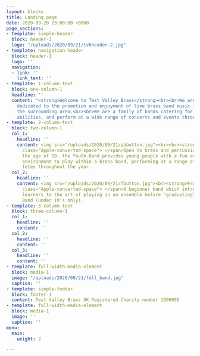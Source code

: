 ```yaml
---
layout: blocks
title: Landing page
date: 2020-09-20 23:00:00 +0000
page_sections:
- template: simple-header
  block: header-3
  logo: "/uploads/2020/09/21/tvbheader-2.jpg"
- template: navigation-header
  block: header-1
  logo: ''
  navigation:
  - link: ''
    link_text: ''
- template: 1-column-text
  block: one-column-1
  headline: ''
  content: "<strong>Welcome to Test Valley Brass</strong><br><br>We are an organisation
    dedicated to the promotion and enjoyment of live brass band music in Andover and
    the surrounding area.<br><br>We are a family of bands catering for all ages and
    abilities, and perform at a wide range of concerts and events throughout the year."
- template: 2-column-text
  block: two-column-1
  col_1:
    headline: ''
    content: <img src="/uploads/2020/09/21/ybbutton.jpg"><br><br><strong>Youth Band:</strong><span
      class="Apple-converted-space"> </span>Open to brass and percussion players under
      the age of 19, the Youth Band provides young people with a fun and enjoyable
      environment to play within a brass band, performing at a range of concerts and
      fetes throughout the year.
  col_2:
    headline: ''
    content: <img src="/uploads/2020/09/21/fbutton.jpg"><br><strong>Frosty's:</strong><span
      class="Apple-converted-space"> </span>A beginner band which introduces young
      learners to the art of playing in an ensemble before "graduating" to the Youth
      Band (under 19's only).
- template: 3-column-text
  block: three-column-1
  col_1:
    headline: ''
    content: ''
  col_2:
    headline: ''
    content: ''
  col_3:
    headline: ''
    content: ''
- template: full-width-media-element
  block: media-1
  image: "/uploads/2020/09/21/full_band.jpg"
  caption: ''
- template: simple-footer
  block: footer-1
  content: Test Valley Brass UK Registered Charity number 1090095
- template: full-width-media-element
  block: media-1
  image: ''
  caption: ''
menu:
  main:
    weight: 2

---
```

